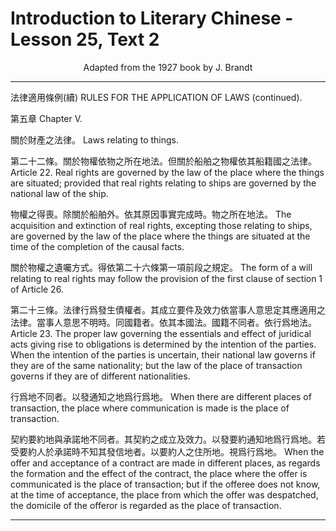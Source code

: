 # Introduction to Literary Chinese - Lesson 25, Text 2

<center>Adapted from the 1927 book by J. Brandt</center>

<!-- 法律適用條例(續)
第五章
關於財產之法律
第二十二條 關於物權依物之所在地法但關於船舶之物權
依其船籍國之法律
物權之得喪除關於船舶外依其原因事實完成時物之所在
地法
關於物權之遺囑方式得依第二十六條第一項前段之規定 第二十三條 法律行爲發生債權者其成立要件及效力依當 事人意思定其應適用之法律當事人意思不明時同國籍者
依其本國法國籍不同者依行爲地法
行爲地不同者以發
通知之地爲行爲地
契約要約地與承諾
地不同者其契約之
成立及效力以發要
約通知地爲行爲地
若受要約人於承諾
時不知其發信地者
以要約人之住所地
視爲行爲地
 -->

 <!-- RULES FOR THE APPLICATION OF LAWS (continued).
Chapter V.
Laws relating to things.
Article 22. Real rights are governed by the law of the place where the things are situated; provided that real rights relating to ships are governed by the national law of the ship.
The acquisition (得) and extinction () of real rights, excepting (除…………外) those relating to ships, are governed by the law of the place where the things are situate at the time of the completion of the causal facts.
The form of a will relating to real rights may follow the provision (規定) of the first clause (L) of section 1(第一 項) of Article 26.
Article 23. The proper law (應適用之法律)gover- ing the essentials and effect of juridicial acts giving rise (發
A) to obligations is determined by the intention of the parties. When the intention of the parties is uncertain, their national law governs if they are of the same nationality(同國籍 ); but the law of the place of transaction governs if they are of different nationalities.
When there are different places of transaction (行篇 地), the place where communication is made(發通知之 ) is the place of transaction. When the offer and acceptance of a contract are made in
different places, as regards the formation (契約之成立) and the effect of the contract, the place where the offer is com- municated is the place of transaction; but if the offeree (要 約人) does not know, at the time of acceptance, the place from which the offer was despatched, the domicile of the offeror (要約人) is regarded (視爲) as the place of transac- tion. -->

---

法律適用條例(續)
RULES FOR THE APPLICATION OF LAWS (continued).

第五章
Chapter V.

關於財產之法律。
Laws relating to things.

第二十二條。關於物權依物之所在地法。但關於船舶之物權依其船籍國之法律。
Article 22. Real rights are governed by the law of the place where the things are situated; provided that real rights relating to ships are governed by the national law of the ship.

物權之得喪。除關於船舶外。依其原因事實完成時。物之所在地法。
The acquisition and extinction of real rights, excepting those relating to ships, are governed by the law of the place where the things are situated at the time of the completion of the causal facts.

關於物權之遺囑方式。得依第二十六條第一項前段之規定。
The form of a will relating to real rights may follow the provision of the first clause of section 1 of Article 26.

第二十三條。法律行爲發生債權者。其成立要件及效力依當事人意思定其應適用之法律。當事人意思不明時。同國籍者。依其本國法。國籍不同者。依行爲地法。
Article 23. The proper law governing the essentials and effect of juridical acts giving rise to obligations is determined by the intention of the parties. When the intention of the parties is uncertain, their national law governs if they are of the same nationality; but the law of the place of transaction governs if they are of different nationalities.

行爲地不同者。以發通知之地爲行爲地。
When there are different places of transaction, the place where communication is made is the place of transaction.

契約要約地與承諾地不同者。其契約之成立及效力。以發要約通知地爲行爲地。若受要約人於承諾時不知其發信地者。以要約人之住所地。視爲行爲地。
When the offer and acceptance of a contract are made in different places, as regards the formation and the effect of the contract, the place where the offer is communicated is the place of transaction; but if the offeree does not know, at the time of acceptance, the place from which the offer was despatched, the domicile of the offeror is regarded as the place of transaction.

---
